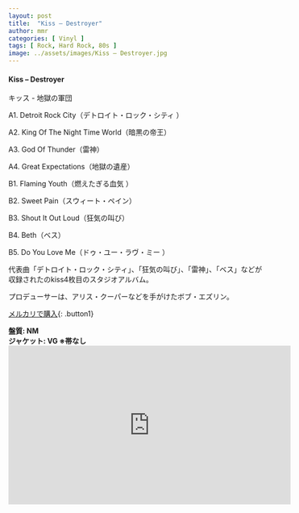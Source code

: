 ```yaml
---
layout: post
title:  "Kiss – Destroyer"
author: mmr
categories: [ Vinyl ]
tags: [ Rock, Hard Rock, 80s ]
image: ../assets/images/Kiss – Destroyer.jpg
---
```


#### Kiss – Destroyer

キッス - 地獄の軍団

A1. Detroit Rock City（デトロイト・ロック・シティ ）

A2. King Of The Night Time World（暗黒の帝王）

A3. God Of Thunder（雷神）

A4. Great Expectations（地獄の遺産）

B1. Flaming Youth（燃えたぎる血気 ）

B2. Sweet Pain（スウィート・ペイン）

B3. Shout It Out Loud（狂気の叫び）

B4. Beth（ベス）

B5. Do You Love Me（ドゥ・ユー・ラヴ・ミー ）

代表曲「デトロイト・ロック・シティ」、「狂気の叫び」、「雷神」、「ベス」などが収録されたのkiss4枚目のスタジオアルバム。

プロデューサーは、アリス・クーパーなどを手がけたボブ・エズリン。

[メルカリで購入](https://jp.mercari.com/item/m24161536760?afid=6142608987){: .button1}

<div class="mt-4 mb-4 d-flex align-items-center">
<strong class="mr-1">盤質: NM</strong>
</div>
<div class="mt-4 mb-4 d-flex align-items-center">
<strong class="mr-1">ジャケット: VG ※帯なし</strong>
</div>

<iframe width="560" height="315" src="https://www.youtube.com/embed/_VkUL9a-ngI?si=EDGCfMKUKFLKNqtT" title="YouTube video player" frameborder="0" allow="accelerometer; autoplay; clipboard-write; encrypted-media; gyroscope; picture-in-picture; web-share" referrerpolicy="strict-origin-when-cross-origin" allowfullscreen></iframe>